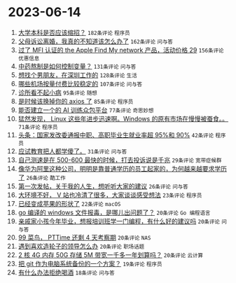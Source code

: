 # 2023-06-14

1. [大学本科是否应该缩招？](https://www.v2ex.com/t/948602) `182条评论` `程序员`
1. [父母诉讼离婚，我真的不知道该怎么办了](https://www.v2ex.com/t/948534) `162条评论` `问与答`
1. [过了 MFI 认证的 the Apple Find My network 产品，活动价格 29](https://www.v2ex.com/t/948578) `156条评论` `优惠信息`
1. [中药熬制是如何控制变量？](https://www.v2ex.com/t/948537) `131条评论` `问与答`
1. [想找个男朋友，在深圳工作的](https://www.v2ex.com/t/948730) `128条评论` `生活`
1. [哪些机场按量付费比较稳定的](https://www.v2ex.com/t/948533) `107条评论` `问与答`
1. [诊所看不起小病](https://www.v2ex.com/t/948567) `95条评论` `随想`
1. [是时候该换掉你的 axios 了](https://www.v2ex.com/t/948621) `85条评论` `程序员`
1. [能否建立一个的 AI 训练众包平台](https://www.v2ex.com/t/948555) `77条评论` `奇思妙想`
1. [猛然发现， Linux 这些年进步迅速啊。Windows 的原有市场在慢慢被蚕食。。](https://www.v2ex.com/t/948683) `71条评论` `程序员`
1. [头条：国家发改委通报中职、高职毕业生就业率超 95%和 90%](https://www.v2ex.com/t/948697) `42条评论` `程序员`
1. [应试教育把人都学傻了。](https://www.v2ex.com/t/948819) `31条评论` `问与答`
1. [自己测速是在 500-600 最快的时候，打去投诉说是千兆](https://www.v2ex.com/t/948735) `29条评论` `宽带症候群`
1. [像华为阿里这种公司，明明是靠普通学历的员工起家的，为何越来越要求学历了](https://www.v2ex.com/t/948642) `26条评论` `酷工作`
1. [第一次发帖，关于我的人生，想听听大家的建议](https://www.v2ex.com/t/948543) `26条评论` `问与答`
1. [大环境不好， V 站也冷清了很多，大家谈谈感受想法](https://www.v2ex.com/t/948740) `23条评论` `程序员`
1. [已经变成苹果的形状了](https://www.v2ex.com/t/948524) `22条评论` `macOS`
1. [go 编译的 windows 文件报毒，是哪儿出问题了？](https://www.v2ex.com/t/948678) `20条评论` `Go 编程语言`
1. [亲戚家小孩今年毕业，想报培训班学一门编程，有什么好的建议吗](https://www.v2ex.com/t/948675) `20条评论` `问与答`
1. [99 菜鸟， PTTime 还剩 4 天考察期](https://www.v2ex.com/t/948654) `20条评论` `NAS`
1. [遇到喜欢造轮子的领导怎么办](https://www.v2ex.com/t/948603) `20条评论` `职场话题`
1. [2 核 4G 内存 50G 存储 5M 带宽一千多一年划算吗？](https://www.v2ex.com/t/948536) `20条评论` `云计算`
1. [把 git 作为电脑系统备份的一个方案？](https://www.v2ex.com/t/948590) `19条评论` `程序员`
1. [有什么办法拒绝喝酒](https://www.v2ex.com/t/948723) `18条评论` `问与答`
